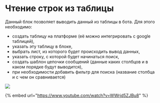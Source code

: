 # Чтение строк из таблицы

Данный блок позволяет выводить данный из таблицы в бота. Для этого необходимо:

* создать таблицу на платформе (её можно интегрировать с google таблицей),
* указать эту таблицу в блоке,
* выбрать лист, из которого будет происходить вывод данных,
* указать строку, с которой будет начинаться поиск,
* создать шаблон цепочки сообщений (данные каких столбцов и в каком порядке будут выводится),
* при необходимости добавить фильтр для поиска (название столбца и с чем он сравнивается)

![](../../.gitbook/assets/9г.png)

{% embed url="https://www.youtube.com/watch?v=WWrjd5ZJBu8" %}
